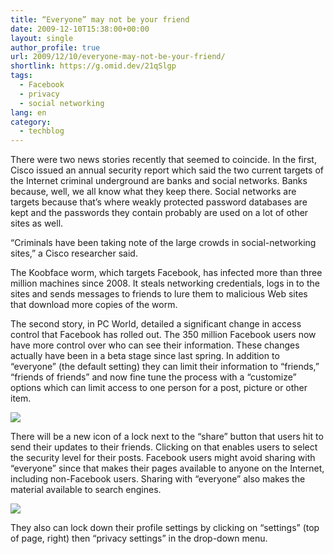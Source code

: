 ```yaml
---
title: “Everyone” may not be your friend
date: 2009-12-10T15:38:00+00:00
layout: single
author_profile: true
url: 2009/12/10/everyone-may-not-be-your-friend/
shortlink: https://g.omid.dev/21qSlgp
tags:
  - Facebook
  - privacy
  - social networking
lang: en
category: 
  - techblog
---
```

There were two news stories recently that seemed to coincide. In the first, Cisco issued an annual security report which said the two current targets of the Internet criminal underground are banks and social networks. Banks because, well, we all know what they keep there. Social networks are targets because that’s where weakly protected password databases are kept and the passwords they contain probably are used on a lot of other sites as well.

“Criminals have been taking note of the large crowds in social-networking sites,” a Cisco researcher said.

The Koobface worm, which targets Facebook, has infected more than three million machines since 2008. It steals networking credentials, logs in to the sites and sends messages to friends to lure them to malicious Web sites that download more copies of the worm.

The second story, in PC World, detailed a significant change in access control that Facebook has rolled out. The 350 million Facebook users now have more control over who can see their information. These changes actually have been in a beta stage since last spring. In addition to “everyone” (the default setting) they can limit their information to “friends,” “friends of friends” and now fine tune the process with a “customize” options which can limit access to one person for a post, picture or other item.

[![](http://2.bp.blogspot.com/_vaUVXcmC3OI/SyEOfIQGFHI/AAAAAAAAATY/qvGWI7GIbOU/s640/Facebook+1.png)](http://2.bp.blogspot.com/_vaUVXcmC3OI/SyEOfIQGFHI/AAAAAAAAATY/qvGWI7GIbOU/s1600-h/Facebook+1.png)

There will be a new icon of a lock next to the “share” button that users hit to send their updates to their friends. Clicking on that enables users to select the security level for their posts. Facebook users might avoid sharing with “everyone” since that makes their pages available to anyone on the Internet, including non-Facebook users. Sharing with “everyone” also makes the material available to search engines.

[![](http://4.bp.blogspot.com/_vaUVXcmC3OI/SyEOpJbcUfI/AAAAAAAAATg/BADxHl9R3KM/s640/Facebook+2.png)](http://4.bp.blogspot.com/_vaUVXcmC3OI/SyEOpJbcUfI/AAAAAAAAATg/BADxHl9R3KM/s1600-h/Facebook+2.png)

They also can lock down their profile settings by clicking on “settings” (top of page, right) then “privacy settings” in the drop-down menu.